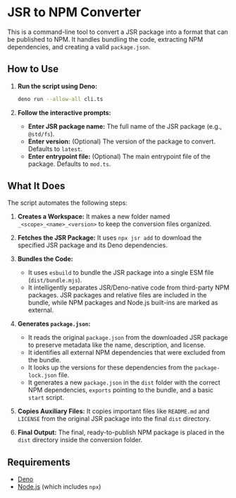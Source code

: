 # JSR to NPM Converter

This is a command-line tool to convert a JSR package into a format that can be published to NPM. It handles bundling the code, extracting NPM dependencies, and creating a valid `package.json`.

## How to Use

1.  **Run the script using Deno:**
    ```bash
    deno run --allow-all cli.ts
    ```

2.  **Follow the interactive prompts:**
    *   **Enter JSR package name:** The full name of the JSR package (e.g., `@std/fs`).
    *   **Enter version:** (Optional) The version of the package to convert. Defaults to `latest`.
    *   **Enter entrypoint file:** (Optional) The main entrypoint file of the package. Defaults to `mod.ts`.

## What It Does

The script automates the following steps:

1.  **Creates a Workspace:** It makes a new folder named `_<scope>_<name>_<version>` to keep the conversion files organized.

2.  **Fetches the JSR Package:** It uses `npx jsr add` to download the specified JSR package and its Deno dependencies.

3.  **Bundles the Code:**
    *   It uses `esbuild` to bundle the JSR package into a single ESM file (`dist/bundle.mjs`).
    *   It intelligently separates JSR/Deno-native code from third-party NPM packages. JSR packages and relative files are included in the bundle, while NPM packages and Node.js built-ins are marked as external.

4.  **Generates `package.json`:**
    *   It reads the original `package.json` from the downloaded JSR package to preserve metadata like the name, description, and license.
    *   It identifies all external NPM dependencies that were excluded from the bundle.
    *   It looks up the versions for these dependencies from the `package-lock.json` file.
    *   It generates a new `package.json` in the `dist` folder with the correct NPM dependencies, `exports` pointing to the bundle, and a basic `start` script.

5.  **Copies Auxiliary Files:** It copies important files like `README.md` and `LICENSE` from the original JSR package into the final `dist` directory.

6.  **Final Output:** The final, ready-to-publish NPM package is placed in the `dist` directory inside the conversion folder.

## Requirements

*   [Deno](https://deno.land/)
*   [Node.js](https://nodejs.org/) (which includes `npx`)
